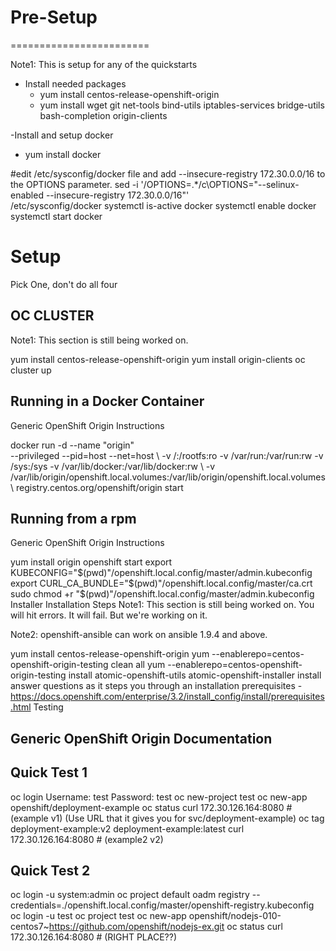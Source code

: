 # Pre-Setup
========================

Note1: This is setup for any of the quickstarts

- Install needed packages
  - yum install centos-release-openshift-origin
  - yum install wget git net-tools bind-utils iptables-services bridge-utils bash-completion origin-clients 

-Install and setup docker
  - yum install docker

#edit /etc/sysconfig/docker file and add --insecure-registry 172.30.0.0/16 to the OPTIONS parameter.
sed -i '/OPTIONS=.*/c\OPTIONS="--selinux-enabled --insecure-registry 172.30.0.0/16"' \
/etc/sysconfig/docker
systemctl is-active docker
systemctl enable docker
systemctl start docker

# Setup

Pick One, don't do all four


OC CLUSTER
----

Note1: This section is still being worked on.

yum install centos-release-openshift-origin
yum install origin-clients
oc cluster up


Running in a Docker Container
----
Generic OpenShift Origin Instructions

docker run -d --name "origin" \
--privileged --pid=host --net=host \ -v /:/rootfs:ro -v /var/run:/var/run:rw -v /sys:/sys -v /var/lib/docker:/var/lib/docker:rw \ -v /var/lib/origin/openshift.local.volumes:/var/lib/origin/openshift.local.volumes \ registry.centos.org/openshift/origin start


Running from a rpm
----
Generic OpenShift Origin Instructions

yum install origin
openshift start
export KUBECONFIG="$(pwd)"/openshift.local.config/master/admin.kubeconfig
export CURL_CA_BUNDLE="$(pwd)"/openshift.local.config/master/ca.crt
sudo chmod +r "$(pwd)"/openshift.local.config/master/admin.kubeconfig
Installer Installation Steps
Note1: This section is still being worked on. You will hit errors. It will fail. But we're working on it.

Note2: openshift-ansible can work on ansible 1.9.4 and above.

yum install centos-release-openshift-origin
yum --enablerepo=centos-openshift-origin-testing clean all
yum --enablerepo=centos-openshift-origin-testing install atomic-openshift-utils
atomic-openshift-installer install
answer questions as it steps you through an installation
prerequisites - https://docs.openshift.com/enterprise/3.2/install_config/install/prerequisites.html
Testing

Generic OpenShift Origin Documentation
----

Quick Test 1
----

oc login
Username: test
Password: test
oc new-project test
oc new-app openshift/deployment-example
oc status
curl 172.30.126.164:8080 # (example v1) (Use URL that it gives you for svc/deployment-example)
oc tag deployment-example:v2 deployment-example:latest
curl 172.30.126.164:8080 # (example2 v2)

Quick Test 2
----
oc login -u system:admin
oc project default
oadm registry --credentials=./openshift.local.config/master/openshift-registry.kubeconfig
oc login -u test
oc project test
oc new-app openshift/nodejs-010-centos7~https://github.com/openshift/nodejs-ex.git
oc status
curl 172.30.126.164:8080 # (RIGHT PLACE??)

